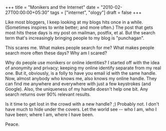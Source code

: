 +++
title = "Monikers and the Internet"
date = "2010-02-27T00:00:00+05:30"
tags = ["internet", "ology"]
draft = false
+++

Like most bloggers, I keep looking at my blogs hits once in a
while. (Sometimes inspires to write better; and more often.) The
post that gets most hits these days is my post on mailman,
postfix, et al. But the search term that's increasingly bringing
people to my blog is "punchagan".

This scares me. What makes people search for me? What makes people
search more often these days? Why am I scared?

Why do people use monikers or online identities? I started off
with the idea of anonymity and privacy; keeping my online identify
separate from my real one. But it, obviously, is a folly to have
you email id with the same handle. Now, almost anybody who knows
me, also knows my online handle. They can find me anywhere and
everywhere with just a few keystrokes (and Google). Also, the
uniqueness of my handle doesn't help one bit. Any search returns
over 90% relevant results.

Is it time to get lost in the crowd with a new handle? ;) Probably
not. I don't have much to hide under the covers. Let the world see
-- who I am, who I have been; where I am, where I have been.

Peace.

